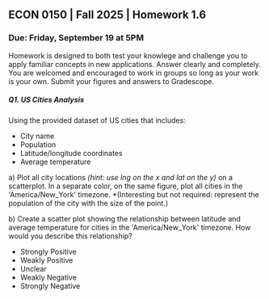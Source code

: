 ## ECON 0150 | Fall 2025 | Homework 1.6

### Due: Friday, September 19 at 5PM

Homework is designed to both test your knowlege and challenge you to apply familiar concepts in new applications. Answer clearly and completely. You are welcomed and encouraged to work in groups so long as your work is your own. Submit your figures and answers to Gradescope.

##### Q1. US Cities Analysis

Using the provided dataset of US cities that includes:

- City name
- Population
- Latitude/longitude coordinates
- Average temperature

a) Plot all city locations *(hint: use lng on the x and lat on the y)* on a scatterplot. In a separate color, on the same figure, plot all cities in the 'America/New_York' timezone. *(Interesting but not required: represent the population of the city with the size of the point.)



b) Create a scatter plot showing the relationship between latitude and average temperature for cities in the 'America/New_York' timezone. How would you describe this relationship?

- Strongly Positive
- Weakly Positive
- Unclear
- Weakly Negative
- Strongly Negative